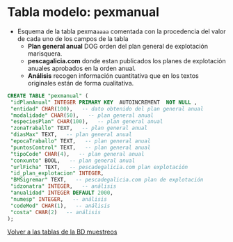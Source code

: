 # Tabla modelo: pexmanual  

* Esquema de la tabla pexma`aaaa` comentada con la procedencia del valor de cada uno de los campos de la tabla
	* __Plan general anual__ DOG orden del plan general de explotación marisquera.
	* __pescagalicia.com__ donde estan publicados los planes de explotación anuales aprobados en la orden anual.
	* __Análisis__ recogen información cuantitativa que en los textos originales están de forma cualitativa.


```sql
CREATE TABLE "pexmanual" (
 "idPlanAnual" INTEGER PRIMARY KEY  AUTOINCREMENT  NOT NULL ,
 "entidad" CHAR(100),   -- dato obtenido del plan general anual
 "modalidade" CHAR(50),   -- plan general anual
 "especiesPlan" CHAR(100),   -- plan general anual
 "zonaTraballo" TEXT,   -- plan general anual
 "diasMax" TEXT,   -- plan general anual
 "epocaTraballo" TEXT,   -- plan general anual
 "puntosControl" TEXT,   -- plan general anual
 "tipoCode" CHAR(4),   -- plan general anual
 "conxunto" BOOL,   -- plan general anual
 "urlFicha" TEXT,   -- pescadegalicia.com plan explotación
 "id_plan_explotacion" INTEGER,
 "BMSigremar" TEXT,   -- pescadegalicia.com plan de explotación
 "idzonatra" INTEGER,   -- análisis
 "anualidad" INTEGER DEFAULT 2000,
 "numesp" INTEGER,   -- análisis
 "codeMod" CHAR(1),   -- análisis
 "costa" CHAR(2)   -- análisis
);
```


[Volver a las tablas de la BD muestreos](muestreosTablas.md)


